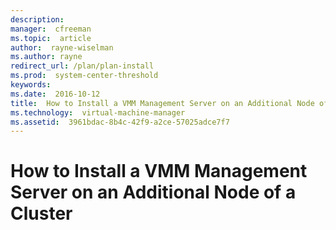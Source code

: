 ```yaml
---
description:  
manager:  cfreeman
ms.topic:  article
author:  rayne-wiselman
ms.author: rayne
redirect_url: /plan/plan-install
ms.prod:  system-center-threshold
keywords:  
ms.date:  2016-10-12
title:  How to Install a VMM Management Server on an Additional Node of a Cluster
ms.technology:  virtual-machine-manager
ms.assetid:  3961bdac-8b4c-42f9-a2ce-57025adce7f7
---
```


# How to Install a VMM Management Server on an Additional Node of a Cluster
